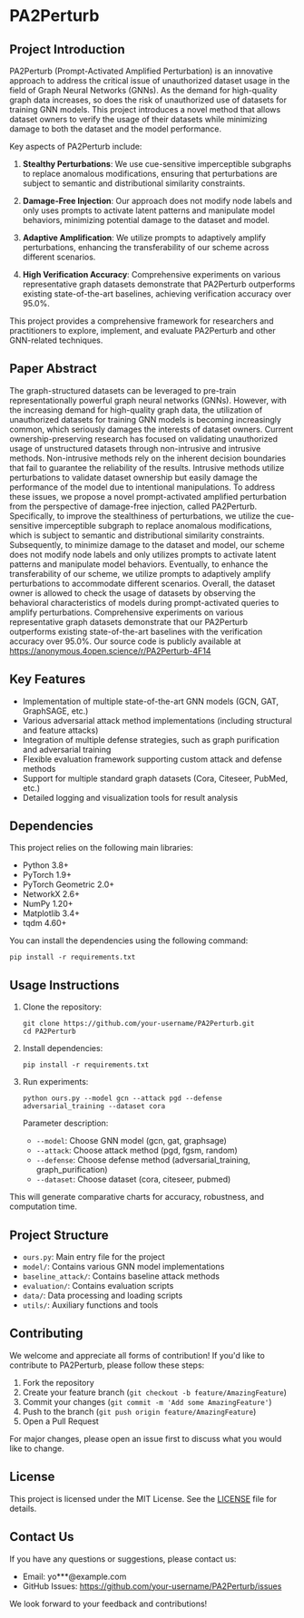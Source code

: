 # PA2Perturb

## Project Introduction
PA2Perturb (Prompt-Activated Amplified Perturbation) is an innovative approach to address the critical issue of unauthorized dataset usage in the field of Graph Neural Networks (GNNs). As the demand for high-quality graph data increases, so does the risk of unauthorized use of datasets for training GNN models. This project introduces a novel method that allows dataset owners to verify the usage of their datasets while minimizing damage to both the dataset and the model performance.

Key aspects of PA2Perturb include:

1. **Stealthy Perturbations**: We use cue-sensitive imperceptible subgraphs to replace anomalous modifications, ensuring that perturbations are subject to semantic and distributional similarity constraints.

2. **Damage-Free Injection**: Our approach does not modify node labels and only uses prompts to activate latent patterns and manipulate model behaviors, minimizing potential damage to the dataset and model.

3. **Adaptive Amplification**: We utilize prompts to adaptively amplify perturbations, enhancing the transferability of our scheme across different scenarios.

4. **High Verification Accuracy**: Comprehensive experiments on various representative graph datasets demonstrate that PA2Perturb outperforms existing state-of-the-art baselines, achieving verification accuracy over 95.0%.

This project provides a comprehensive framework for researchers and practitioners to explore, implement, and evaluate PA2Perturb and other GNN-related techniques.

## Paper Abstract
The graph-structured datasets can be leveraged to pre-train representationally powerful graph neural networks (GNNs). However,
with the increasing demand for high-quality graph data, the utilization of unauthorized datasets for training GNN models is becoming
increasingly common, which seriously damages the interests of
dataset owners. Current ownership-preserving research has focused on validating unauthorized usage of unstructured datasets
through non-intrusive and intrusive methods. Non-intrusive methods rely on the inherent decision boundaries that fail to guarantee
the reliability of the results. Intrusive methods utilize perturbations
to validate dataset ownership but easily damage the performance
of the model due to intentional manipulations. To address these issues, we propose a novel prompt-activated amplified perturbation
from the perspective of damage-free injection, called PA2Perturb.
Specifically, to improve the stealthiness of perturbations, we utilize the cue-sensitive imperceptible subgraph to replace anomalous modifications, which is subject to semantic and distributional
similarity constraints. Subsequently, to minimize damage to the
dataset and model, our scheme does not modify node labels and
only utilizes prompts to activate latent patterns and manipulate
model behaviors. Eventually, to enhance the transferability of our
scheme, we utilize prompts to adaptively amplify perturbations
to accommodate different scenarios. Overall, the dataset owner is
allowed to check the usage of datasets by observing the behavioral characteristics of models during prompt-activated queries
to amplify perturbations. Comprehensive experiments on various
representative graph datasets demonstrate that our PA2Perturb
outperforms existing state-of-the-art baselines with the verification accuracy over 95.0%. Our source code is publicly available at
https://anonymous.4open.science/r/PA2Perturb-4F14

## Key Features
- Implementation of multiple state-of-the-art GNN models (GCN, GAT, GraphSAGE, etc.)
- Various adversarial attack method implementations (including structural and feature attacks)
- Integration of multiple defense strategies, such as graph purification and adversarial training
- Flexible evaluation framework supporting custom attack and defense methods
- Support for multiple standard graph datasets (Cora, Citeseer, PubMed, etc.)
- Detailed logging and visualization tools for result analysis

## Dependencies
This project relies on the following main libraries:
- Python 3.8+
- PyTorch 1.9+
- PyTorch Geometric 2.0+
- NetworkX 2.6+
- NumPy 1.20+
- Matplotlib 3.4+
- tqdm 4.60+

You can install the dependencies using the following command:
```
pip install -r requirements.txt
```

## Usage Instructions
1. Clone the repository:
   ```
   git clone https://github.com/your-username/PA2Perturb.git
   cd PA2Perturb
   ```

2. Install dependencies:
   ```
   pip install -r requirements.txt
   ```

3. Run experiments:
   ```
   python ours.py --model gcn --attack pgd --defense adversarial_training --dataset cora
   ```

   Parameter description:
   - `--model`: Choose GNN model (gcn, gat, graphsage)
   - `--attack`: Choose attack method (pgd, fgsm, random)
   - `--defense`: Choose defense method (adversarial_training, graph_purification)
   - `--dataset`: Choose dataset (cora, citeseer, pubmed)

This will generate comparative charts for accuracy, robustness, and computation time.

## Project Structure
- `ours.py`: Main entry file for the project
- `model/`: Contains various GNN model implementations
- `baseline_attack/`: Contains baseline attack methods
- `evaluation/`: Contains evaluation scripts
- `data/`: Data processing and loading scripts
- `utils/`: Auxiliary functions and tools



## Contributing
We welcome and appreciate all forms of contribution! If you'd like to contribute to PA2Perturb, please follow these steps:

1. Fork the repository
2. Create your feature branch (`git checkout -b feature/AmazingFeature`)
3. Commit your changes (`git commit -m 'Add some AmazingFeature'`)
4. Push to the branch (`git push origin feature/AmazingFeature`)
5. Open a Pull Request

For major changes, please open an issue first to discuss what you would like to change.

## License
This project is licensed under the MIT License. See the [LICENSE](LICENSE) file for details.

## Contact Us
If you have any questions or suggestions, please contact us:
- Email: yo***@example.com
- GitHub Issues: https://github.com/your-username/PA2Perturb/issues

We look forward to your feedback and contributions!
